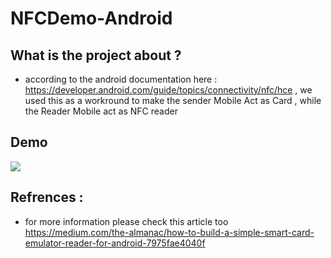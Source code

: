 # NFCDemo-Android
## What is the project about ? 
 - according to the android documentation here : https://developer.android.com/guide/topics/connectivity/nfc/hce , 
  we used this as a workround to make the sender Mobile Act as Card , while the Reader Mobile act as NFC reader

 ## Demo

![](https://media.giphy.com/media/v1.Y2lkPTc5MGI3NjExMjRlZDQ4MTc1NzlkYjIzNDU0OTcwOWIwYWU5ZDUxNGU5Y2QyMGI3YiZjdD1n/FXb9oxyHF7NPrLrdHe/giphy.gif)

## Refrences : 
- for more information please check this article too https://medium.com/the-almanac/how-to-build-a-simple-smart-card-emulator-reader-for-android-7975fae4040f
